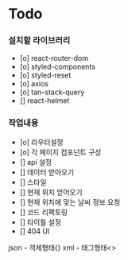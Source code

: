 # Todo

### 설치할 라이브러리

- [o] react-router-dom
- [o] styled-components
- [o] styled-reset
- [o] axios
- [o] tan-stack-query
- [] react-helmet

### 작업내용

- [o] 라우터설정
- [o] 각 페이지 컴포넌트 구성
- [] api 설정
- [] 데이터 받아오기
- [] 스타일
- [] 현재 위치 얻어오기
- [] 현재 위치에 맞는 날씨 정보 요청
- [] 코드 리팩토링
- [] 타이틀 설정
- [] 404 UI

json - 객체형태{}
xml - 태그형태<>
